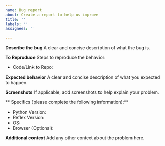 ```yaml
---
name: Bug report
about: Create a report to help us improve
title: ''
labels: ''
assignees: ''

---
```


**Describe the bug**
A clear and concise description of what the bug is.

**To Reproduce**
Steps to reproduce the behavior:
 - Code/Link to Repo:

**Expected behavior**
A clear and concise description of what you expected to happen.

**Screenshots**
If applicable, add screenshots to help explain your problem.

** Specifics (please complete the following information):**
 - Python Version:
 - Reflex Version:
 - OS: 
 - Browser (Optional):
 
**Additional context**
Add any other context about the problem here.
